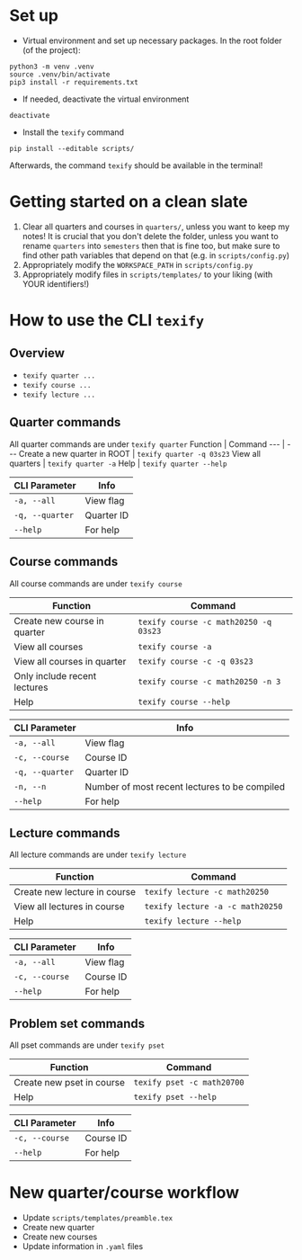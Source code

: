 # Set up
- Virtual environment and set up necessary packages. In the root folder (of the project):
```
python3 -m venv .venv
source .venv/bin/activate
pip3 install -r requirements.txt
```
- If needed, deactivate the virtual environment
```
deactivate
```
- Install the `texify` command
```
pip install --editable scripts/
```
<!-- https://click.palletsprojects.com/en/8.1.x/setuptools/ -->
Afterwards, the command `texify` should be available in the terminal!

# Getting started on a clean slate
1. Clear all quarters and courses in `quarters/`, unless you want to keep my notes! It is crucial that you don't delete the folder, unless you want to rename `quarters` into `semesters` then that is fine too, but make sure to find other path variables that depend on that  (e.g. in `scripts/config.py`)
2. Appropriately modify the `WORKSPACE_PATH` in `scripts/config.py`
3. Appropriately modify files in `scripts/templates/` to your liking (with YOUR identifiers!)

# How to use the CLI `texify`
## Overview
- `texify quarter ...`
- `texify course ...`
- `texify lecture ...`
## Quarter commands
All quarter commands are under `texify quarter`
Function | Command
--- | ---
Create a new quarter in ROOT | `texify quarter -q 03s23`
View all quarters | `texify quarter -a`
Help | `texify quarter --help`

CLI Parameter | Info
--- | ---
`-a, --all` | View flag
`-q, --quarter` | Quarter ID
`--help` | For help

## Course commands
All course commands are under `texify course`

Function | Command
--- | ---
Create new course in quarter | `texify course -c math20250 -q 03s23`
View all courses | `texify course -a`
View all courses in quarter | `texify course -c -q 03s23`
Only include recent lectures | `texify course -c math20250 -n 3`
Help | `texify course --help`

CLI Parameter | Info
--- | ---
`-a, --all` | View flag
`-c, --course` | Course ID
`-q, --quarter` | Quarter ID
`-n, --n` | Number of most recent lectures to be compiled
`--help` | For help

## Lecture commands
All lecture commands are under `texify lecture`

Function | Command
--- | ---
Create new lecture in course | `texify lecture -c math20250`
View all lectures in course | `texify lecture -a -c math20250`
Help | `texify lecture --help`

CLI Parameter | Info
--- | ---
`-a, --all` | View flag
`-c, --course` | Course ID
`--help` | For help

## Problem set commands
All pset commands are under `texify pset`

Function | Command
--- | ---
Create new pset in course | `texify pset -c math20700`
Help | `texify pset --help`

CLI Parameter | Info
--- | ---
`-c, --course` | Course ID
`--help` | For help

# New quarter/course workflow
- Update `scripts/templates/preamble.tex`
- Create new quarter
- Create new courses
- Update information in `.yaml` files

